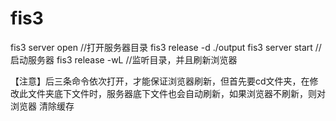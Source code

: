 # fis3

fis3 server open //打开服务器目录 fis3 release -d ./output fis3 server start //启动服务器 fis3 release -wL //监听目录，并且刷新浏览器

【注意】后三条命令依次打开，才能保证浏览器刷新，但首先要cd文件夹，在修改此文件夹底下文件时，服务器底下文件也会自动刷新，如果浏览器不刷新，则对浏览器 清除缓存
